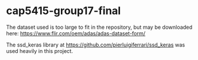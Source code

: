 # cap5415-group17-final
The dataset used is too large to fit in the repository, but may be downloaded here:
<https://www.flir.com/oem/adas/adas-dataset-form/>

The ssd_keras library at <https://github.com/pierluigiferrari/ssd_keras> was used heavily in this project.
